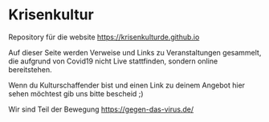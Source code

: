 # Krisenkultur
Repository für die website https://krisenkulturde.github.io

Auf dieser Seite werden Verweise und Links zu Veranstaltungen gesammelt, die aufgrund von Covid19 nicht Live stattfinden,
sondern online bereitstehen.

Wenn du Kulturschaffender bist und einen Link zu deinem Angebot hier sehen möchtest gib uns bitte bescheid ;)

Wir sind Teil der Bewegung https://gegen-das-virus.de/
